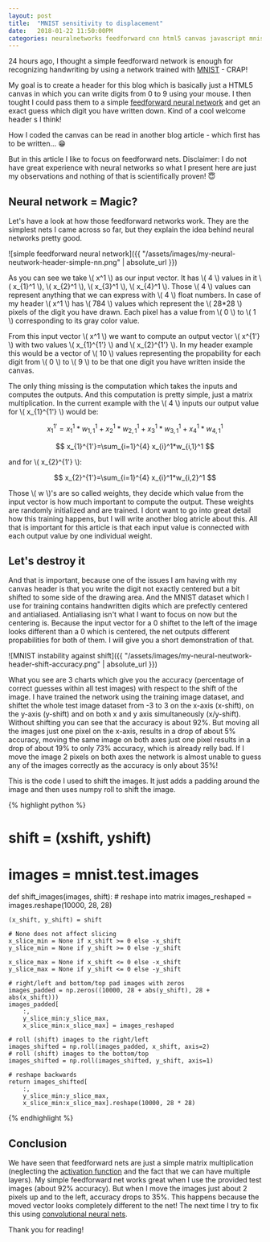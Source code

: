 ```yaml
---
layout: post
title:  "MNIST sensitivity to displacement"
date:   2018-01-22 11:50:00PM
categories: neuralnetworks feedforward cnn html5 canvas javascript mnist
---
```


24 hours ago, I thought a simple feedforward network is enough for recognizing
handwriting by using a network trained with [MNIST](http://yann.lecun.com/exdb/mnist/) - CRAP!

My goal is to create a header for this blog which is basically just a HTML5 canvas
in which you can write digits from 0 to 9 using your mouse. I then tought I could 
pass them to a simple [feedforward neural network](https://en.wikipedia.org/wiki/Feedforward_neural_network) and get an exact guess which digit you
have written down. Kind of a cool welcome header s I think!

How I coded the canvas can be read in another blog article - which first has to be written... :grin:

But in this article I like to focus on feedforward nets. Disclaimer: I do not have great experience
with neural networks so what I present here are just my observations and nothing
of that is scientifically proven! :innocent:

## Neural network = Magic?

Let's have a look at how those feedforward networks work. They are the simplest nets I came
across so far, but they explain the idea behind neural networks pretty good.

![simple feedforward neural network]({{ "/assets/images/my-neural-neutwork-header-simple-nn.png" | absolute_url }})

As you can see we take \\( x^1 \\) as our input vector. It has \\( 4 \\) values in it \\( x_{1}^1 \\), \\( x_{2}^1 \\), \\( x_{3}^1 \\), \\( x_{4}^1 \\).
Those \\( 4 \\) values can represent anything that we can express with \\( 4 \\) float numbers. In case of my header \\( x^1 \\) has \\( 784 \\) values which represent the \\( 28*28 \\) pixels of the digit you have drawn. Each pixel has a value from \\( 0 \\) to \\( 1 \\) corresponding to its gray color value.

From this input vector \\( x^1 \\) we want to compute an output vector \\( x^{1'} \\) with two values \\( x_{1}^{1'} \\) and \\( x_{2}^{1'} \\).
In my header example this would be a vector of \\( 10 \\) values representing the propability for each digit from \\( 0 \\) to \\( 9 \\)
to be that one digit you have written inside the canvas.

The only thing missing is the computation which takes the inputs and computes the outputs. And this computation is pretty simple, just a matrix multiplication. In the current example
with the \\( 4 \\) inputs our output value for \\( x_{1}^{1'} \\) would be:

$$ x_{1}^{1'}=x_{1}^1*w_{1,1}^1+x_{2}^1*w_{2,1}^1+x_{3}^1*w_{3,1}^1+x_{4}^1*w_{4,1}^1 $$

$$ x_{1}^{1'}=\sum_{i=1}^{4} x_{i}^1*w_{i,1}^1 $$

and for \\( x_{2}^{1'} \\):

$$ x_{2}^{1'}=\sum_{i=1}^{4} x_{i}^1*w_{i,2}^1 $$

Those \\( w \\)'s are so called weights, they decide which value from the input vector is how much important to compute the output. These weights are randomly initialized and are trained. I dont want to go into great detail how this training happens, but I will write another blog atricle about this. All that is important for this article is that each input value is connected with each output value by one individual weight.

## Let's destroy it

And that is important, because one of the issues I am having with my canvas header is that you write the digit not exactly centered but a bit shifted to some side of the drawing area. And the MNIST dataset which I use for training contains handwritten digits which are prefectly centered and antialiased. Antialiasing isn't what I want to focus on now but the centering is. Because the input vector for a 0 shiftet to the left of the image looks different than a 0 which is centered, the net outputs different propabilities for both of them. I will give you a short demonstration of that.

![MNIST instability against shift]({{ "/assets/images/my-neural-neutwork-header-shift-accuracy.png" | absolute_url }})

What you see are 3 charts which give you the accuracy (percentage of correct guesses within all test images) with respect to the shift of the image.
I have trained the network using the training image dataset, and shiftet the whole test image dataset from -3 to 3 on the x-axis (x-shift), on the y-axis (y-shift) and on both x and y axis simultaneously (x/y-shift). Without shifting you can see that the accuracy is about 92%. But moving all the images just one pixel on the x-axis, results in a drop of about 5% accuracy, moving the same image on both axes just one pixel results in a drop of about 19% to only 73% accuracy, which is already relly bad. If I move the image 2 pixels on both axes the network is almost unable to guess any of the images correctly as the accuracy is only about 35%!

This is the code I used to shift the images. It just adds a padding around the image and then uses numpy roll to shift the image.

{% highlight python %}
# shift = (xshift, yshift)
# images = mnist.test.images
def shift_images(images, shift):
    # reshape into matrix
    images_reshaped = images.reshape(10000, 28, 28)

    (x_shift, y_shift) = shift

    # None does not affect slicing
    x_slice_min = None if x_shift >= 0 else -x_shift
    y_slice_min = None if y_shift >= 0 else -y_shift

    x_slice_max = None if x_shift <= 0 else -x_shift
    y_slice_max = None if y_shift <= 0 else -y_shift

    # right/left and bottom/top pad images with zeros
    images_padded = np.zeros((10000, 28 + abs(y_shift), 28 + abs(x_shift)))
    images_padded[
        :,
        y_slice_min:y_slice_max,
        x_slice_min:x_slice_max] = images_reshaped

    # roll (shift) images to the right/left
    images_shifted = np.roll(images_padded, x_shift, axis=2)
    # roll (shift) images to the bottom/top
    images_shifted = np.roll(images_shifted, y_shift, axis=1)

    # reshape backwards
    return images_shifted[
        :,
        y_slice_min:y_slice_max,
        x_slice_min:x_slice_max].reshape(10000, 28 * 28)
{% endhighlight %}

## Conclusion

We have seen that feedforward nets are just a simple matrix multiplication (neglecting the [activation function](https://en.wikipedia.org/wiki/Activation_function) and the fact that we can have multiple layers). My simple feedforward net works great when I use the provided test images (about 92% accuracy). But when I move the images just about 2 pixels up and to the left, accuracy drops to 35%. This happens because the moved vector looks completely different to the net! The next time I try to fix this using [convolutional neural nets](https://de.wikipedia.org/wiki/Convolutional_Neural_Network).

Thank you for reading!